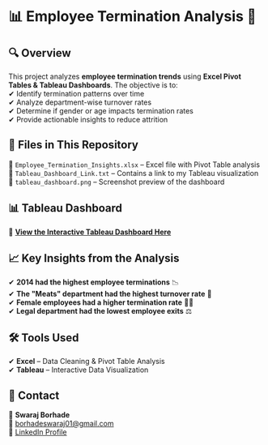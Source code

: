 # 📊 Employee Termination Analysis 🚀  

## 🔍 Overview  
This project analyzes **employee termination trends** using **Excel Pivot Tables & Tableau Dashboards**. The objective is to:  
✔ Identify termination patterns over time  
✔ Analyze department-wise turnover rates  
✔ Determine if gender or age impacts termination rates  
✔ Provide actionable insights to reduce attrition  

## 📂 Files in This Repository  
📌 `Employee_Termination_Insights.xlsx` – Excel file with Pivot Table analysis  
📌 `Tableau_Dashboard_Link.txt` – Contains a link to my Tableau visualization  
📌 `tableau_dashboard.png` – Screenshot preview of the dashboard  

## 📊 Tableau Dashboard  
🔗 **[View the Interactive Tableau Dashboard Here](https://public.tableau.com/views/YourDashboardName)**  

## 📈 Key Insights from the Analysis  
✔ **2014 had the highest employee terminations** 📉  
✔ **The "Meats" department had the highest turnover rate** 🍖  
✔ **Female employees had a higher termination rate** 👩‍💼  
✔ **Legal department had the lowest employee exits** ⚖️  

## 🛠 Tools Used  
✔ **Excel** – Data Cleaning & Pivot Table Analysis  
✔ **Tableau** – Interactive Data Visualization   

## 📢 Contact  
👤 **Swaraj Borhade**  
📧 borhadeswaraj01@gmail.com  
🔗 [LinkedIn Profile](https://www.linkedin.com/in/swaraj-borhade)  

